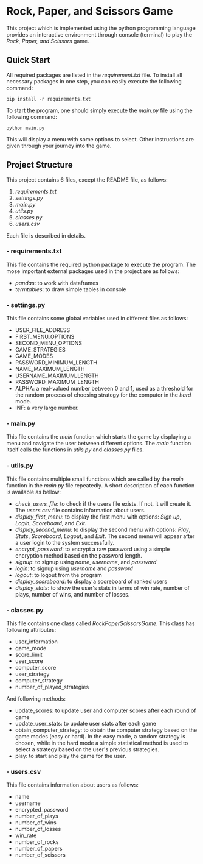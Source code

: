 # Rock, Paper, and Scissors Game

This project which is implemented using the 
python programming language provides an
interactive environment through console (terminal)
to play the *Rock, Paper, and Scissors* game.


## Quick Start

All required packages are listed in the 
*requirement.txt* file. To install all 
necessary packages in one step, you can 
easily execute the following command:
```angular2html
pip install -r requirements.txt
```

To start the program, one should simply execute the *main.py*
file using the following command:
```
python main.py
```

This will display a menu with some options to select.
Other instructions are given through your journey 
into the game.


## Project Structure

This project contains 6 files, except the README file,
as follows:
1. *requirements.txt*
2. *settings.py*
3. *main.py*
4. *utils.py*
5. *classes.py*
6. *users.csv*

Each file is described in details.

### - requirements.txt
This file contains the required python package
to execute the program.
The mose important external packages used in the
project are as follows:
- *pandas*: to work with dataframes
- *termtables*: to draw simple tables in console

### - settings.py
This file contains some global variables used in different files
as follows:
- USER_FILE_ADDRESS
- FIRST_MENU_OPTIONS
- SECOND_MENU_OPTIONS
- GAME_STRATEGIES
- GAME_MODES
- PASSWORD_MINIMUM_LENGTH
- NAME_MAXIMUM_LENGTH
- USERNAME_MAXIMUM_LENGTH
- PASSWORD_MAXIMUM_LENGTH
- ALPHA: a real-valued number between 0 and 1, used as a threshold
  for the random process of choosing strategy for
  the computer in the *hard* mode.
- INF: a very large number.

### - main.py
This file contains the *main* function which starts the game
by displaying a menu and navigate the user between different options.
The *main* function itself calls the functions in 
*utils.py* and *classes.py* files.

### - utils.py
This file contains multiple small functions which are called
by the *main* function in the *main.py* file repeatedly.
A short description of each function is available as bellow:
- *check_users_file*: to check if the users file exists. If not, it will create it.
  The *users.csv* file contains information about users.
- *display_first_menu*: to display the first menu with options: 
  *Sign up*, *Login*, *Scoreboard*, and *Exit*.   
- *display_second_menu*: to display the second menu with options: 
  *Play*, *Stats*, *Scoreboard*, *Logout*, and *Exit*. The
  second menu will appear after a user login to the system successfully.
- *encrypt_password*: to encrypt a raw password using a simple encryption
  method based on the password length.
- *signup*: to signup using *name*, *username*, and *password*
- *login*: to signup using *username* and *password*
- *logout*: to logout from the program
- *display_scoreboard*: to display a scoreboard of ranked users
- *display_stats*: to show the user's stats in terms of win rate,
    number of plays, number of wins, and number of losses. 
  
### - classes.py
This file contains one class called *RockPaperScissorsGame*.
This class has following attributes:
- user_information
- game_mode
- score_limit
- user_score
- computer_score
- user_strategy
- computer_strategy
- number_of_played_strategies

And following methods:
- update_scores: to update user and computer scores after
  each round of game
- update_user_stats: to update user stats after each game
- obtain_computer_strategy: to obtain the computer strategy based on the game modes (easy or hard).
  In the easy mode, a random strategy is chosen, while in the hard mode a simple statistical method is
  used to select a strategy based on the user's previous strategies.
- play: to start and play the game for the user.


### - users.csv
This file contains information about users as follows:
- name
- username
- encrypted_password
- number_of_plays
- number_of_wins
- number_of_losses
- win_rate
- number_of_rocks
- number_of_papers
- number_of_scissors
